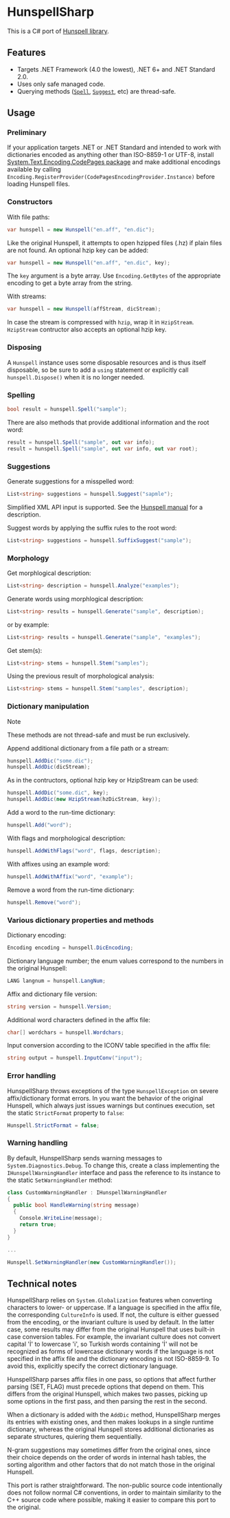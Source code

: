 ﻿# HunspellSharp

This is a C# port of [Hunspell library](https://github.com/hunspell/hunspell).


## Features

- Targets .NET Framework (4.0 the lowest), .NET 6+ and .NET Standard 2.0.
- Uses only safe managed code.
- Querying methods ([`Spell`](#spelling), [`Suggest`](#suggestions), etc) are thread-safe.


## Usage

### Preliminary

If your application targets .NET or .NET Standard and intended to work with dictionaries encoded as anything other than ISO-8859-1 or UTF-8,
install [System.Text.Encoding.CodePages package](https://www.nuget.org/packages/System.Text.Encoding.CodePages/) and make additional encodings available by calling
`Encoding.RegisterProvider(CodePagesEncodingProvider.Instance)` before loading Hunspell files.

### Constructors

With file paths:

```csharp
var hunspell = new Hunspell("en.aff", "en.dic");
```

Like the original Hunspell, it attempts to open hzipped files (.hz) if plain files are not found. An optional hzip key can be added:

```csharp
var hunspell = new Hunspell("en.aff", "en.dic", key);
```

The `key` argument is a byte array. Use `Encoding.GetBytes` of the appropriate encoding to get a byte array from the string.

With streams:

```csharp
var hunspell = new Hunspell(affStream, dicStream);
```

In case the stream is compressed with `hzip`, wrap it in `HzipStream`. `HzipStream` contructor also accepts an optional hzip key.

### Disposing

A `Hunspell` instance uses some disposable resources and is thus itself disposable, so be sure to add a `using` statement or explicitly call `hunspell.Dispose()` when it is no longer needed.


### Spelling

```csharp
bool result = hunspell.Spell("sample");
```

There are also methods that provide additional information and the root word:

```csharp
result = hunspell.Spell("sample", out var info);
result = hunspell.Spell("sample", out var info, out var root);
```


### Suggestions

Generate suggestions for a misspelled word:

```csharp
List<string> suggestions = hunspell.Suggest("sapmle");
```

Simplified XML API input is supported. See the [Hunspell manual](https://github.com/hunspell/hunspell/blob/master/man/hunspell.3) for a description.

Suggest words by applying the suffix rules to the root word:

```csharp
List<string> suggestions = hunspell.SuffixSuggest("sample");
```

### Morphology

Get morphlogical description:

```csharp
List<string> description = hunspell.Analyze("examples");
```

Generate words using morphlogical description:

```csharp
List<string> results = hunspell.Generate("sample", description);
```

or by example:

```csharp
List<string> results = hunspell.Generate("sample", "examples");
```

Get stem(s):

```csharp
List<string> stems = hunspell.Stem("samples");
```

Using the previous result of morphological analysis:

```csharp
List<string> stems = hunspell.Stem("samples", description);
```

### Dictionary manipulation

> [!NOTE]
> These methods are not thread-safe and must be run exclusively.

Append additional dictionary from a file path or a stream:

```csharp
hunspell.AddDic("some.dic");
hunspell.AddDic(dicStream);
```

As in the contructors, optional hzip key or HzipStream can be used:

```csharp
hunspell.AddDic("some.dic", key);
hunspell.AddDic(new HzipStream(hzDicStream, key));
```

Add a word to the run-time dictionary:

```csharp
hunspell.Add("word");
```

With flags and morphological description:

```csharp
hunspell.AddWithFlags("word", flags, description);
```

With affixes using an example word:

```csharp
hunspell.AddWithAffix("word", "example");
```

Remove a word from the run-time dictionary:

```csharp
hunspell.Remove("word");
```

### Various dictionary properties and methods

Dictionary encoding:

```csharp
Encoding encoding = hunspell.DicEncoding;
```

Dictionary language number; the enum values correspond to the numbers in the original Hunspell:

```csharp
LANG langnum = hunspell.LangNum;
```

Affix and dictionary file version:

```csharp
string version = hunspell.Version;
```

Additional word characters defined in the affix file:

```csharp
char[] wordchars = hunspell.Wordchars;
```

Input conversion according to the ICONV table specified in the affix file:

```csharp
string output = hunspell.InputConv("input");
```


### Error handling

HunspellSharp throws exceptions of the type `HunspellException` on severe affix/dictionary format errors. In you want the behavior of the original Hunspell, which always just issues warnings but continues execution, set the static `StrictFormat` property to `false`:

```csharp
Hunspell.StrictFormat = false;
```

### Warning handling

By default, HunspellSharp sends warning messages to `System.Diagnostics.Debug`. To change this, create a class implementing the `IHunspellWarningHandler` interface and pass the reference to its instance to the static `SetWarningHandler` method:

```csharp
class CustomWarningHandler : IHunspellWarningHandler
{
  public bool HandleWarning(string message)
  {
    Console.WriteLine(message);
    return true;
  }
}

...

Hunspell.SetWarningHandler(new CustomWarningHandler());
```


## Technical notes

HunspellSharp relies on `System.Globalization` features when converting characters to lower- or uppercase.
If a language is specified in the affix file, the corresponding `CultureInfo` is used. 
If not, the culture is either guessed from the encoding, or the invariant culture is used by default.
In the latter case, some results may differ from the original Hunspell that uses built-in case conversion tables.
For example, the invariant culture does not convert capital 'İ' to lowercase 'i', so Turkish words containing 'İ'
will not be recognized as forms of lowercase dictionary words if the language is not specified in the affix file and
the dictionary encoding is not ISO-8859-9. To avoid this, explicitly specify the correct dictionary language.

HunspellSharp parses affix files in one pass, so options that affect further parsing (SET, FLAG) must precede options that depend on them.
This differs from the original Hunspell, which makes two passes, picking up some options in the first pass, and then parsing the rest in the second.

When a dictionary is added with the `AddDic` method, HunspellSharp merges its entries with existing ones, and then makes lookups in a single runtime dictionary,
whereas the original Hunspell stores additional dictionaries as separate structures, quiering them sequentially.

N-gram suggestions may sometimes differ from the original ones, since their choice depends on the order of words in internal hash tables,
the sorting algorithm and other factors that do not match those in the original Hunspell.

This port is rather straightforward. The non-public source code intentionally does not follow normal C# conventions,
in order to maintain similarity to the C++ source code where possible, making it easier to compare this port to the original.
